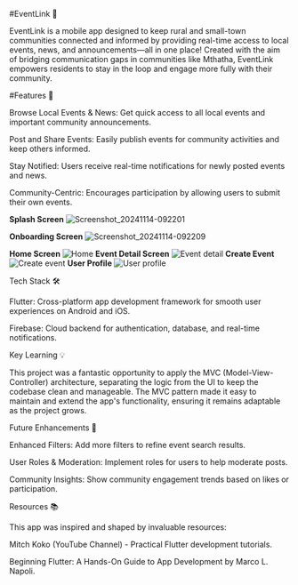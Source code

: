 #EventLink 📱

EventLink is a mobile app designed to keep rural and small-town communities connected and informed by providing real-time access to local events, news, and announcements—all in one place! Created with the aim of bridging communication gaps in communities like Mthatha, EventLink empowers residents to stay in the loop and engage more fully with their community.

#Features 🌟

Browse Local Events & News: Get quick access to all local events and important community announcements.

Post and Share Events: Easily publish events for community activities and keep others informed.

Stay Notified: Users receive real-time notifications for newly posted events and news.

Community-Centric: Encourages participation by allowing users to submit their own events.

**Splash Screen**
![Screenshot_20241114-092201](https://github.com/user-attachments/assets/99d0994d-4b4f-4a62-9b16-cf62ae5975dc)

**Onboarding Screen**
![Screenshot_20241114-092209](https://github.com/user-attachments/assets/3d89c8d7-3a1f-4299-8baf-b8c1654740a6)

**Home Screen**
![Home](https://github.com/user-attachments/assets/d70fc4b2-7aff-47fb-8ea3-20fcbedc587e)
**Event Detail Screen**
![Event detail](https://github.com/user-attachments/assets/bae58bf6-9abb-42cb-a3a7-2239a2b7e35a)
**Create Event**
![Create event](https://github.com/user-attachments/assets/17b51d08-0e62-4873-a3e2-47f099d22eef)
**User Profile**
![User profile](https://github.com/user-attachments/assets/b5deee56-c629-47fb-9da9-b223d647592a)


Tech Stack 🛠️

Flutter: Cross-platform app development framework for smooth user experiences on Android and iOS.

Firebase: Cloud backend for authentication, database, and real-time notifications.



Key Learning 💡

This project was a fantastic opportunity to apply the MVC (Model-View-Controller) architecture, separating the logic from the UI to keep the codebase clean and manageable. The MVC pattern made it easy to maintain and extend the app's functionality, ensuring it remains adaptable as the project grows.

Future Enhancements 🚀

Enhanced Filters: Add more filters to refine event search results.

User Roles & Moderation: Implement roles for users to help moderate posts.

Community Insights: Show community engagement trends based on likes or participation.


Resources 📚

This app was inspired and shaped by invaluable resources:

Mitch Koko (YouTube Channel) - Practical Flutter development tutorials.

Beginning Flutter: A Hands-On Guide to App Development by Marco L. Napoli.
